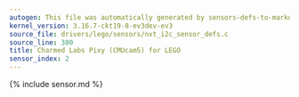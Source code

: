 ```yaml
---
autogen: This file was automatically generated by sensors-defs-to-markdown.py
kernel_version: 3.16.7-ckt19-8-ev3dev-ev3
source_file: drivers/lego/sensors/nxt_i2c_sensor_defs.c
source_line: 300
title: Charmed Labs Pixy (CMUcam5) for LEGO
sensor_index: 2
---
```


{% include sensor.md %}
